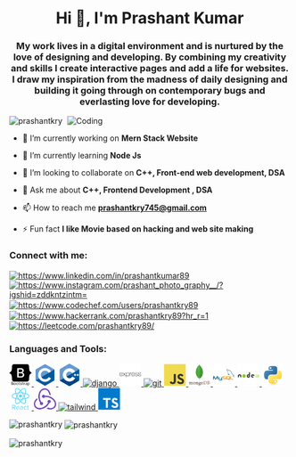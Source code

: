 
<!-- <img align="center" alt="Coding" src="https://images6.alphacoders.com/486/486293.png" style="width: 100%;  height: 10vh;  object-fit: cover;  -->
<!--                                                                                                           position: 5% 2%;"> -->
<h1 align="center">Hi 👋, I'm Prashant Kumar</h1>
<h3 align="center">My work lives in a digital environment and is nurtured by the love of designing and developing. By combining my creativity and skills I create interactive pages and add a life for websites. I draw my inspiration from the madness of daily designing and building it going through on contemporary bugs and everlasting love for developing.</h3>
<img align="right" alt="Coding" width="400" src="https://cdn.dribbble.com/users/1708816/screenshots/15637256/media/f9826f0af8a49462f048262a8502035b.gif">
<!-- https://images6.alphacoders.com/486/486293.png -->
<p align="left"> <img src="https://komarev.com/ghpvc/?username=prashantkry&label=Profile%20views&color=0e75b6&style=flat" alt="prashantkry" /> </p>

- 🔭 I’m currently working on **Mern Stack Website**

- 🌱 I’m currently learning **Node Js**

- 👯 I’m looking to collaborate on **C++, Front-end web development, DSA**

- 💬 Ask me about **C++, Frontend Development , DSA**

- 📫 How to reach me **prashantkry745@gmail.com**

- ⚡ Fun fact **I like Movie based on hacking and web site making**

<h3 align="left">Connect with me:</h3>
<p align="left">
<a href="https://linkedin.com/in/https://www.linkedin.com/in/prashantkumar89" target="blank"><img align="center" src="https://raw.githubusercontent.com/Prashantkry/github-profile-readme-generator/master/src/images/icons/Social/linked-in-alt.svg" alt="https://www.linkedin.com/in/prashantkumar89" height="30" width="40" /></a>
<a href="https://instagram.com/https://www.instagram.com/prashant_photo_graphy__/?igshid=zddkntzintm=" target="blank"><img align="center" src="https://raw.githubusercontent.com/Prashantkry/github-profile-readme-generator/master/src/images/icons/Social/instagram.svg" alt="https://www.instagram.com/prashant_photo_graphy__/?igshid=zddkntzintm=" height="30" width="40" /></a>
<a href="https://www.codechef.com/users/https://www.codechef.com/users/prashantkry89" target="blank"><img align="center" src="https://cdn.jsdelivr.net/npm/simple-icons@3.1.0/icons/codechef.svg" alt="https://www.codechef.com/users/prashantkry89" height="30" width="40" /></a>
<a href="https://www.hackerrank.com/https://www.hackerrank.com/prashantkry89?hr_r=1" target="blank"><img align="center" src="https://raw.githubusercontent.com/rahuldkjain/github-profile-readme-generator/master/src/images/icons/Social/hackerrank.svg" alt="https://www.hackerrank.com/prashantkry89?hr_r=1" height="30" width="40" /></a>
<a href="https://www.leetcode.com/https://leetcode.com/prashantkry89/" target="blank"><img align="center" src="https://raw.githubusercontent.com/rahuldkjain/github-profile-readme-generator/master/src/images/icons/Social/leet-code.svg" alt="https://leetcode.com/prashantkry89/" height="30" width="40" /></a>
</p>

<h3 align="left">Languages and Tools:</h3>
<p align="left"> <a href="https://getbootstrap.com" target="_blank" rel="noreferrer"> <img src="https://raw.githubusercontent.com/devicons/devicon/master/icons/bootstrap/bootstrap-plain-wordmark.svg" alt="bootstrap" width="40" height="40"/> </a> <a href="https://www.cprogramming.com/" target="_blank" rel="noreferrer"> <img src="https://raw.githubusercontent.com/devicons/devicon/master/icons/c/c-original.svg" alt="c" width="40" height="40"/> </a> <a href="https://www.w3schools.com/cpp/" target="_blank" rel="noreferrer"> <img src="https://raw.githubusercontent.com/devicons/devicon/master/icons/cplusplus/cplusplus-original.svg" alt="cplusplus" width="40" height="40"/> </a> <a href="https://www.djangoproject.com/" target="_blank" rel="noreferrer"> <img src="https://cdn.worldvectorlogo.com/logos/django.svg" alt="django" width="40" height="40"/> </a> <a href="https://expressjs.com" target="_blank" rel="noreferrer"> <img src="https://raw.githubusercontent.com/devicons/devicon/master/icons/express/express-original-wordmark.svg" alt="express" width="40" height="40"/> </a> <a href="https://git-scm.com/" target="_blank" rel="noreferrer"> <img src="https://www.vectorlogo.zone/logos/git-scm/git-scm-icon.svg" alt="git" width="40" height="40"/> </a> <a href="https://developer.mozilla.org/en-US/docs/Web/JavaScript" target="_blank" rel="noreferrer"> <img src="https://raw.githubusercontent.com/devicons/devicon/master/icons/javascript/javascript-original.svg" alt="javascript" width="40" height="40"/> </a> <a href="https://www.mongodb.com/" target="_blank" rel="noreferrer"> <img src="https://raw.githubusercontent.com/devicons/devicon/master/icons/mongodb/mongodb-original-wordmark.svg" alt="mongodb" width="40" height="40"/> </a> <a href="https://www.mysql.com/" target="_blank" rel="noreferrer"> <img src="https://raw.githubusercontent.com/devicons/devicon/master/icons/mysql/mysql-original-wordmark.svg" alt="mysql" width="40" height="40"/> </a> <a href="https://nodejs.org" target="_blank" rel="noreferrer"> <img src="https://raw.githubusercontent.com/devicons/devicon/master/icons/nodejs/nodejs-original-wordmark.svg" alt="nodejs" width="40" height="40"/> </a> <a href="https://www.python.org" target="_blank" rel="noreferrer"> <img src="https://raw.githubusercontent.com/devicons/devicon/master/icons/python/python-original.svg" alt="python" width="40" height="40"/> </a> <a href="https://reactjs.org/" target="_blank" rel="noreferrer"> <img src="https://raw.githubusercontent.com/devicons/devicon/master/icons/react/react-original-wordmark.svg" alt="react" width="40" height="40"/> </a> <a href="https://redux.js.org" target="_blank" rel="noreferrer"> <img src="https://raw.githubusercontent.com/devicons/devicon/master/icons/redux/redux-original.svg" alt="redux" width="40" height="40"/> </a> <a href="https://tailwindcss.com/" target="_blank" rel="noreferrer"> <img src="https://www.vectorlogo.zone/logos/tailwindcss/tailwindcss-icon.svg" alt="tailwind" width="40" height="40"/> </a> <a href="https://www.typescriptlang.org/" target="_blank" rel="noreferrer"> <img src="https://raw.githubusercontent.com/devicons/devicon/master/icons/typescript/typescript-original.svg" alt="typescript" width="40" height="40"/> </a> </p>

<p><img align="left" src="https://github-readme-stats.vercel.app/api/top-langs?username=prashantkry&show_icons=true&locale=en&layout=compact" alt="prashantkry" /></p>

<p>&nbsp;<img align="center" src="https://github-readme-stats.vercel.app/api?username=prashantkry&show_icons=true&locale=en" alt="prashantkry" /></p>

<p><img align="center" src="https://github-readme-streak-stats.herokuapp.com/?user=prashantkry&" alt="prashantkry" /></p>
